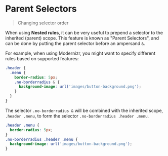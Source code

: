 # Parent Selectors

> Changing selector order

When using **Nested rules**, it can be very useful to prepend a selector to the inherited (parent) scope.  This feature is known as "Parent Selectors", and can be done by putting the parent selector before an ampersand `&`.

For example, when using Modernizr, you might want to specify different rules based on supported features:

```css
.header {
  .menu {
    border-radius: 5px;
    .no-borderradius & {
      background-image: url('images/button-background.png');
    }
  }
}
```

The selector `.no-borderradius &` will be combined with the inherited scope, `.header .menu`, to form the selector `.no-borderradius .header .menu`.

```css
.header .menu {
  border-radius: 5px;
}
.no-borderradius .header .menu {
  background-image: url('images/button-background.png');
}
```

